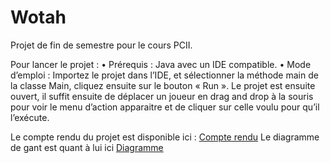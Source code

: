 # Wotah
  Projet de fin de semestre pour le cours PCII.

Pour lancer le projet :
•	Prérequis : Java avec un IDE compatible.
•	Mode d’emploi : Importez le projet dans l’IDE, et sélectionner la méthode main de la classe Main, cliquez ensuite sur le bouton « Run ». Le projet est ensuite ouvert, il suffit ensuite de déplacer un joueur en drag and drop à la souris pour voir le menu d’action apparaitre et de cliquer sur celle voulu pour qu’il l’exécute.


Le compte rendu du projet est disponible ici : [Compte rendu](https://github.com/Julien-LG/Wotah/blob/main/Compte_Rendu_Wotah_Final.pdf) 
Le diagramme de gant est quant à lui ici [Diagramme](https://github.com/Julien-LG/Wotah/blob/main/Wotah_Diagramme_2.pdf)
